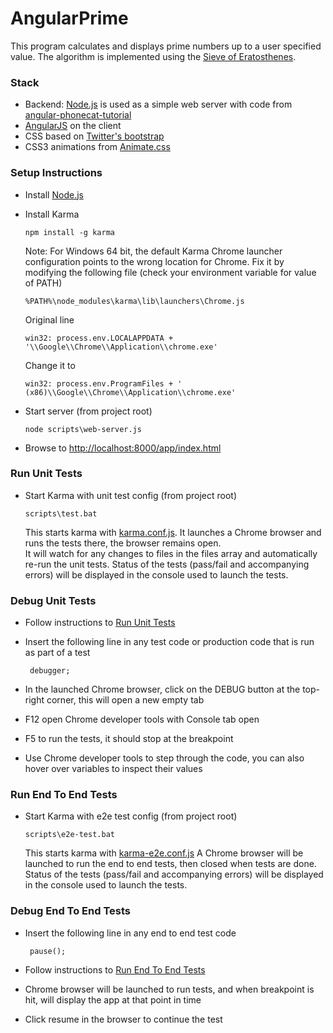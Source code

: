 # AngularPrime

This program calculates and displays prime numbers up to a user specified value.
The algorithm is implemented using the [Sieve of Eratosthenes](http://en.wikipedia.org/wiki/Sieve_of_Eratosthenes).

### Stack
* Backend: [Node.js](http://nodejs.org/) is used as a simple web server with code from [angular-phonecat-tutorial](https://github.com/IgorMinar/angular-phonecat-tutorial/blob/master/scripts/web-server.js)
* [AngularJS](http://www.angularjs.org/) on the client
* CSS based on [Twitter's bootstrap](http://twitter.github.com/bootstrap/)
* CSS3 animations from [Animate.css](http://daneden.me/animate/)

### Setup Instructions

* Install [Node.js](http://nodejs.org/)
* Install Karma

    ```
    npm install -g karma
    ```

    Note: For Windows 64 bit, the default Karma Chrome launcher configuration points to the wrong location for Chrome.
    Fix it by modifying the following file (check your environment variable for value of PATH)

    ```
    %PATH%\node_modules\karma\lib\launchers\Chrome.js
    ```

    Original line

    ```
    win32: process.env.LOCALAPPDATA + '\\Google\\Chrome\\Application\\chrome.exe'
    ```

    Change it to

    ```
    win32: process.env.ProgramFiles + ' (x86)\\Google\\Chrome\\Application\\chrome.exe'
    ```

* Start server (from project root)

    ```
    node scripts\web-server.js
    ```

* Browse to [http://localhost:8000/app/index.html](http://localhost:8000/app/index.html)

### <a name="rununit"/>Run Unit Tests

* Start Karma with unit test config (from project root)

    ```
    scripts\test.bat
    ```

    This starts karma with [karma.conf.js](config/karma.conf.js).
    It launches a Chrome browser and runs the tests there, the browser remains open.    
    It will watch for any changes to files in the files array and automatically re-run the unit tests.
    Status of the tests (pass/fail and accompanying errors) will be displayed in the console used to launch the tests.

### Debug Unit Tests    

* Follow instructions to [Run Unit Tests](#rununit)

* Insert the following line in any test code or production code that is run as part of a test


    ```
     debugger;
    ```

* In the launched Chrome browser, click on the DEBUG button at the top-right corner, this will open a new empty tab

* F12 open Chrome developer tools with Console tab open

* F5 to run the tests, it should stop at the breakpoint

* Use Chrome developer tools to step through the code, you can also hover over variables to inspect their values


### <a name="rune2e"/>Run End To End Tests

* Start Karma with e2e test config (from project root)

    ```
    scripts\e2e-test.bat
    ```

    This starts karma with [karma-e2e.conf.js](config/karma-e2e.conf.js)
    A Chrome browser will be launched to run the end to end tests, then closed when tests are done.
    Status of the tests (pass/fail and accompanying errors) will be displayed in the console used to launch the tests.

### Debug End To End Tests

* Insert the following line in any end to end test code


    ```
     pause();
    ```

* Follow instructions to [Run End To End Tests](#rune2e)

* Chrome browser will be launched to run tests, and when breakpoint is hit, will display the app at that point in time

* Click resume in the browser to continue the test